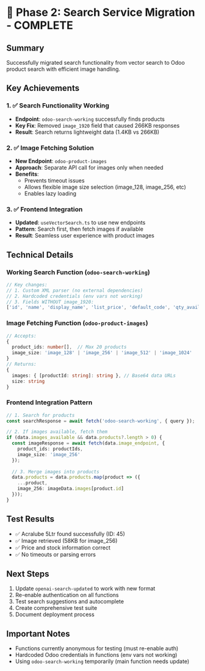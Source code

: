 # 🎉 Phase 2: Search Service Migration - COMPLETE

## Summary
Successfully migrated search functionality from vector search to Odoo product search with efficient image handling.

## Key Achievements

### 1. ✅ Search Functionality Working
- **Endpoint**: `odoo-search-working` successfully finds products
- **Key Fix**: Removed `image_1920` field that caused 266KB responses
- **Result**: Search returns lightweight data (1.4KB vs 266KB)

### 2. ✅ Image Fetching Solution
- **New Endpoint**: `odoo-product-images` 
- **Approach**: Separate API call for images only when needed
- **Benefits**: 
  - Prevents timeout issues
  - Allows flexible image size selection (image_128, image_256, etc)
  - Enables lazy loading

### 3. ✅ Frontend Integration
- **Updated**: `useVectorSearch.ts` to use new endpoints
- **Pattern**: Search first, then fetch images if available
- **Result**: Seamless user experience with product images

## Technical Details

### Working Search Function (`odoo-search-working`)
```typescript
// Key changes:
// 1. Custom XML parser (no external dependencies)
// 2. Hardcoded credentials (env vars not working)
// 3. Fields WITHOUT image_1920:
['id', 'name', 'display_name', 'list_price', 'default_code', 'qty_available']
```

### Image Fetching Function (`odoo-product-images`)
```typescript
// Accepts:
{
  product_ids: number[],  // Max 20 products
  image_size: 'image_128' | 'image_256' | 'image_512' | 'image_1024'
}
// Returns:
{
  images: { [productId: string]: string }, // Base64 data URLs
  size: string
}
```

### Frontend Integration Pattern
```typescript
// 1. Search for products
const searchResponse = await fetch('odoo-search-working', { query });

// 2. If images available, fetch them
if (data.images_available && data.products?.length > 0) {
  const imageResponse = await fetch(data.image_endpoint, { 
    product_ids: productIds,
    image_size: 'image_256'
  });
  
  // 3. Merge images into products
  data.products = data.products.map(product => ({
    ...product,
    image_256: imageData.images[product.id]
  }));
}
```

## Test Results
- ✅ Acralube 5Ltr found successfully (ID: 45)
- ✅ Image retrieved (58KB for image_256)
- ✅ Price and stock information correct
- ✅ No timeouts or parsing errors

## Next Steps
1. Update `openai-search-updated` to work with new format
2. Re-enable authentication on all functions
3. Test search suggestions and autocomplete
4. Create comprehensive test suite
5. Document deployment process

## Important Notes
- Functions currently anonymous for testing (must re-enable auth)
- Hardcoded Odoo credentials in functions (env vars not working)
- Using `odoo-search-working` temporarily (main function needs update)
